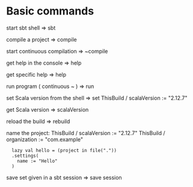 
# Basic commands 

  start sbt shell 
    => sbt
 
  compile a project 
    => compile

  start continuous compilation 
    => ~compile
 
  get help in the console 
    => help

  get specific help 
    => help <command>
 
  run program ( continuous ~ ) 
    => run
 
  set Scala version from the shell 
    => set ThisBuild / scalaVersion := "2.12.7"

  get Scala version 
    => scalaVersion
 
  reload the build 
    => rebuild

  name the project: 
      ThisBuild / scalaVersion := "2.12.7"
      ThisBuild / organization := "com.example"

      lazy val hello = (project in file("."))
      .settings(
        name := "Hello"
      )

   save set given in a sbt session 
     => save session




